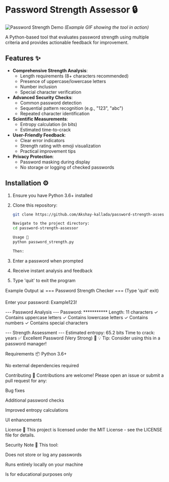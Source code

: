 # Password Strength Assessor 🔒

![Password Strength Demo](demo.gif) *(Example GIF showing the tool in action)*

A Python-based tool that evaluates password strength using multiple criteria and provides actionable feedback for improvement.

## Features ✨

- **Comprehensive Strength Analysis**:
  - Length requirements (8+ characters recommended)
  - Presence of uppercase/lowercase letters
  - Number inclusion
  - Special character verification
- **Advanced Security Checks**:
  - Common password detection
  - Sequential pattern recognition (e.g., "123", "abc")
  - Repeated character identification
- **Scientific Measurements**:
  - Entropy calculation (in bits)
  - Estimated time-to-crack
- **User-Friendly Feedback**:
  - Clear error indicators
  - Strength rating with emoji visualization
  - Practical improvement tips
- **Privacy Protection**:
  - Password masking during display
  - No storage or logging of checked passwords

## Installation ⚙️

1. Ensure you have Python 3.6+ installed
2. Clone this repository:
   ```bash
   git clone https://github.com/Akshay-kallada/password-strength-assessor.git

   Navigate to the project directory:
   cd password-strength-assessor

   Usage 🚀
   python password_strength.py

   Then:

1. Enter a password when prompted

2. Receive instant analysis and feedback

3. Type 'quit' to exit the program

Example Output 📊
=== Password Strength Checker ===
(Type 'quit' exit)

Enter your password: Example123!

--- Password Analysis ---
Password: ***********
Length: 11 characters
✓ Contains uppercase letters
✓ Contains lowercase letters
✓ Contains numbers
✓ Contains special characters

--- Strength Assessment ---
Estimated entropy: 65.2 bits
Time to crack: years
✅ Excellent Password (Very Strong) 💪
💡 Tip: Consider using this in a password manager!

Requirements 📦
Python 3.6+

No external dependencies required

Contributing 🤝
Contributions are welcome! Please open an issue or submit a pull request for any:

Bug fixes

Additional password checks

Improved entropy calculations

UI enhancements

License 📄
This project is licensed under the MIT License - see the LICENSE file for details.

Security Note 🔐
This tool:

Does not store or log any passwords

Runs entirely locally on your machine

Is for educational purposes only